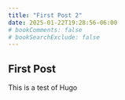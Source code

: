 ```yaml
---
title: "First Post 2"
date: 2025-01-22T19:28:56-06:00
# bookComments: false
# bookSearchExclude: false
---
```


## First Post

This is a test of Hugo
